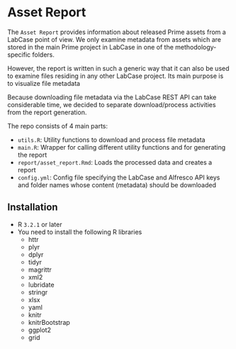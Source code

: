 # Asset Report

The `Asset Report` provides information about released Prime assets from a LabCase point of view. 
We only examine metadata from assets which are stored in the main Prime project in LabCase in one of the methodology-specific folders.

However, the report is written in such a generic way that it can also be used to examine files residing in any other LabCase project.
Its main purpose is to visualize file metadata 

Because downloading file metadata via the LabCase REST API can take considerable time, we decided to separate download/process activities from the report generation. 

The repo consists of 4 main parts:

* `utils.R`: Utility functions to download and process file metadata
* `main.R`: Wrapper for calling different utility functions and for generating the report
* `report/asset_report.Rmd`: Loads the processed data and creates a report
* `config.yml`: Config file specifying the LabCase and Alfresco API keys and folder names whose content (metadata) should be downloaded

## Installation

* R `3.2.1` or later
* You need to install the following R libraries
  * httr
  * plyr
  * dplyr
  * tidyr
  * magrittr
  * xml2
  * lubridate
  * stringr
  * xlsx
  * yaml
  * knitr
  * knitrBootstrap
  * ggplot2
  * grid
  
  

